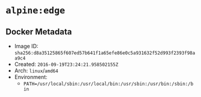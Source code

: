 # `alpine:edge`

## Docker Metadata

- Image ID: `sha256:d8a35125865f607ed57b641f1a65efe86e0c5a931632f52d993f2393f98aa9c4`
- Created: `2016-09-19T23:24:21.958502155Z`
- Arch: `linux`/`amd64`
- Environment:
  - `PATH=/usr/local/sbin:/usr/local/bin:/usr/sbin:/usr/bin:/sbin:/bin`
